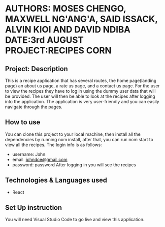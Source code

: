 # AUTHORS: MOSES CHENGO, MAXWELL NG'ANG'A, SAID ISSACK, ALVIN KIOI AND DAVID NDIBA DATE:3rd AUGUST PROJECT:RECIPES CORN

## Project: Description

This is a recipe application that has several routes, the home page(landing page) an about us page, a rate us page, and a contact us page. For the user to view the recipes they have to log in using the dummy user data that will be provided. The user will then be able to look at the recipes after logging into the application. The application is very user-friendly and you can easily navigate through the pages.

## How to use

You can clone this project to your local machine, then install all the dependencies by running nom install, after that, you can run nom start to view all the recipes. The login info is as follows:

- username: John
- email: johndoe@gmail.com
- password: password
  After logging in you will see the recipes

## Technologies & Languages used

- React

## Set Up instruction

You will need Visual Studio Code to go live and view this application.

